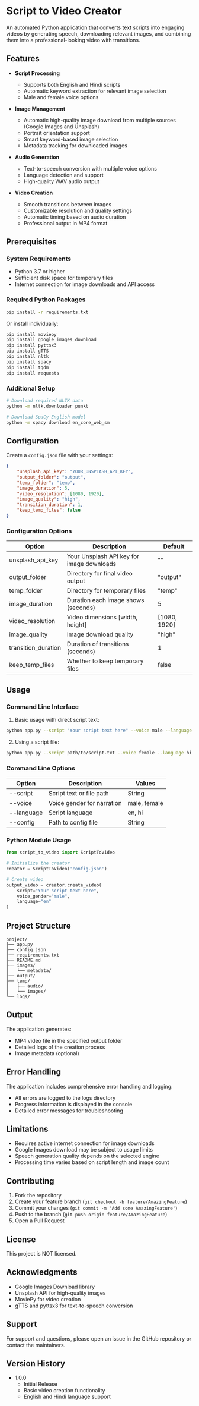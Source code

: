 # Script to Video Creator

An automated Python application that converts text scripts into engaging videos by generating speech, downloading relevant images, and combining them into a professional-looking video with transitions.

## Features

- **Script Processing**
  - Supports both English and Hindi scripts
  - Automatic keyword extraction for relevant image selection
  - Male and female voice options

- **Image Management**
  - Automatic high-quality image download from multiple sources (Google Images and Unsplash)
  - Portrait orientation support
  - Smart keyword-based image selection
  - Metadata tracking for downloaded images

- **Audio Generation**
  - Text-to-speech conversion with multiple voice options
  - Language detection and support
  - High-quality WAV audio output

- **Video Creation**
  - Smooth transitions between images
  - Customizable resolution and quality settings
  - Automatic timing based on audio duration
  - Professional output in MP4 format

## Prerequisites

### System Requirements
- Python 3.7 or higher
- Sufficient disk space for temporary files
- Internet connection for image downloads and API access

### Required Python Packages
```bash
pip install -r requirements.txt
```

Or install individually:
```bash
pip install moviepy
pip install google_images_download
pip install pyttsx3
pip install gTTS
pip install nltk
pip install spacy
pip install tqdm
pip install requests
```

### Additional Setup
```bash
# Download required NLTK data
python -m nltk.downloader punkt

# Download SpaCy English model
python -m spacy download en_core_web_sm
```

## Configuration

Create a `config.json` file with your settings:

```json
{
    "unsplash_api_key": "YOUR_UNSPLASH_API_KEY",
    "output_folder": "output",
    "temp_folder": "temp",
    "image_duration": 5,
    "video_resolution": [1080, 1920],
    "image_quality": "high",
    "transition_duration": 1,
    "keep_temp_files": false
}
```

### Configuration Options

| Option | Description | Default |
|--------|-------------|---------|
| unsplash_api_key | Your Unsplash API key for image downloads | "" |
| output_folder | Directory for final video output | "output" |
| temp_folder | Directory for temporary files | "temp" |
| image_duration | Duration each image shows (seconds) | 5 |
| video_resolution | Video dimensions [width, height] | [1080, 1920] |
| image_quality | Image download quality | "high" |
| transition_duration | Duration of transitions (seconds) | 1 |
| keep_temp_files | Whether to keep temporary files | false |

## Usage

### Command Line Interface

1. Basic usage with direct script text:
```bash
python app.py --script "Your script text here" --voice male --language en
```

2. Using a script file:
```bash
python app.py --script path/to/script.txt --voice female --language hi
```

### Command Line Options

| Option | Description | Values |
|--------|-------------|--------|
| --script | Script text or file path | String |
| --voice | Voice gender for narration | male, female |
| --language | Script language | en, hi |
| --config | Path to config file | String |

### Python Module Usage

```python
from script_to_video import ScriptToVideo

# Initialize the creator
creator = ScriptToVideo('config.json')

# Create video
output_video = creator.create_video(
    script="Your script text here",
    voice_gender="male",
    language="en"
)
```

## Project Structure

```
project/
├── app.py
├── config.json
├── requirements.txt
├── README.md
├── images/
│   └── metadata/
├── output/
├── temp/
│   ├── audio/
│   └── images/
└── logs/
```

## Output

The application generates:
- MP4 video file in the specified output folder
- Detailed logs of the creation process
- Image metadata (optional)

## Error Handling

The application includes comprehensive error handling and logging:
- All errors are logged to the logs directory
- Progress information is displayed in the console
- Detailed error messages for troubleshooting

## Limitations

- Requires active internet connection for image downloads
- Google Images download may be subject to usage limits
- Speech generation quality depends on the selected engine
- Processing time varies based on script length and image count

## Contributing

1. Fork the repository
2. Create your feature branch (`git checkout -b feature/AmazingFeature`)
3. Commit your changes (`git commit -m 'Add some AmazingFeature'`)
4. Push to the branch (`git push origin feature/AmazingFeature`)
5. Open a Pull Request

## License

This project is NOT licensed.

## Acknowledgments

- Google Images Download library
- Unsplash API for high-quality images
- MoviePy for video creation
- gTTS and pyttsx3 for text-to-speech conversion

## Support

For support and questions, please open an issue in the GitHub repository or contact the maintainers.

## Version History

- 1.0.0
  - Initial Release
  - Basic video creation functionality
  - English and Hindi language support